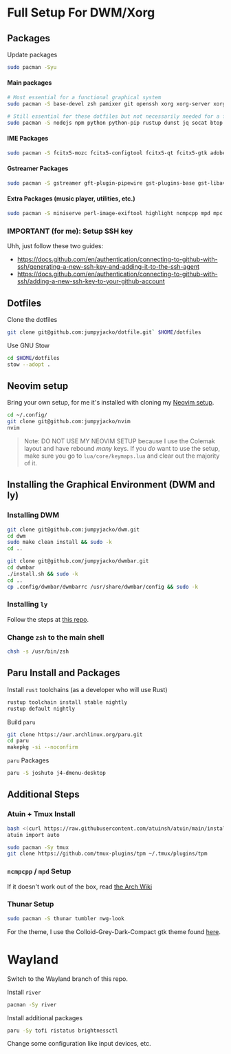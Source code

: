 # Full Setup For DWM/Xorg
## Packages
Update packages
```sh
sudo pacman -Syu
```

#### Main packages
```sh
# Most essential for a functional graphical system
sudo pacman -S base-devel zsh pamixer git openssh xorg xorg-server xorg-apps xorg-xinit dmenu kitty unzip

# Still essential for these dotfiles but not necessarily needed for a functional graphical system
sudo pacman -S nodejs npm python python-pip rustup dunst jq socat btop feh neovim eza bat zoxide zathura unrar maim convert qt5ct adwaita-qt5 ttf-mononoki-nerd
```

#### IME Packages
```sh
sudo pacman -S fcitx5-mozc fcitx5-configtool fcitx5-qt fcitx5-gtk adobe-source-han-sans-jp-fonts
```

#### Gstreamer Packages
```sh
sudo pacman -S gstreamer gft-plugin-pipewire gst-plugins-base gst-libav gst-plugins-good gst-plugins-bad
```

#### Extra Packages (music player, utilities, etc.)
```sh
sudo pacman -S miniserve perl-image-exiftool highlight ncmpcpp mpd mpc lazygit
```

### IMPORTANT (for me): Setup SSH key
Uhh, just follow these two guides:
- https://docs.github.com/en/authentication/connecting-to-github-with-ssh/generating-a-new-ssh-key-and-adding-it-to-the-ssh-agent
- https://docs.github.com/en/authentication/connecting-to-github-with-ssh/adding-a-new-ssh-key-to-your-github-account

## Dotfiles
Clone the dotfiles
```sh
git clone git@github.com:jumpyjacko/dotfile.git` $HOME/dotfiles
```

Use GNU Stow
```sh
cd $HOME/dotfiles
stow --adopt .
```

## Neovim setup
Bring your own setup, for me it's installed with cloning my [Neovim setup](https://github.com/jumpyjacko/nvim).
```sh
cd ~/.config/
git clone git@github.com:jumpyjacko/nvim
nvim
```

> Note: DO NOT USE MY NEOVIM SETUP because I use the Colemak layout and have rebound *many* keys. If you *do* want to use the setup, make sure you go to `lua/core/keymaps.lua` and clear out the majority of it.

## Installing the Graphical Environment (DWM and ly)
### Installing DWM
```sh
git clone git@github.com:jumpyjacko/dwm.git
cd dwm
sudo make clean install && sudo -k
cd ..

git clone git@github.com/jumpyjacko/dwmbar.git
cd dwmbar
./install.sh && sudo -k
cd ..
cp .config/dwmbar/dwmbarrc /usr/share/dwmbar/config && sudo -k
```

### Installing `ly`
Follow the steps at [this repo](https://github.com/jumpyjacko/ly).

### Change `zsh` to the main shell
```sh
chsh -s /usr/bin/zsh
```

## Paru Install and Packages
Install `rust` toolchains (as a developer who will use Rust)
```sh
rustup toolchain install stable nightly
rustup default nightly
```

Build `paru`
```sh
git clone https://aur.archlinux.org/paru.git
cd paru
makepkg -si --noconfirm
```

`paru` Packages
```sh
paru -S joshuto j4-dmenu-desktop
```

## Additional Steps
### Atuin + Tmux Install
```sh
bash <(curl https://raw.githubusercontent.com/atuinsh/atuin/main/install.sh)
atuin import auto

sudo pacman -Sy tmux
git clone https://github.com/tmux-plugins/tpm ~/.tmux/plugins/tpm
```

### `ncmpcpp` / `mpd` Setup
If it doesn't work out of the box, read [the Arch Wiki](https://wiki.archlinux.org/title/Music_Player_Daemon)

### Thunar Setup
```sh
sudo pacman -S thunar tumbler nwg-look
```

For the theme, I use the Colloid-Grey-Dark-Compact gtk theme found [here](https://github.com/vinceliuice/Colloid-gtk-theme).

# Wayland
Switch to the Wayland branch of this repo.

Install `river`
```sh
pacman -Sy river
```

Install additional packages
```sh
paru -Sy tofi ristatus brightnessctl
```

Change some configuration like input devices, etc.
